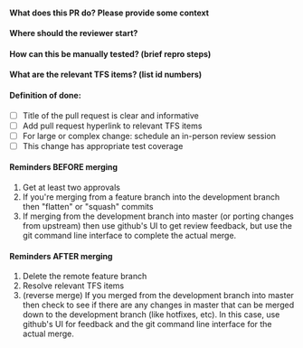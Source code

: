 
#### What does this PR do? Please provide some context

#### Where should the reviewer start?

#### How can this be manually tested? (brief repro steps)

#### What are the relevant TFS items? (list id numbers)

#### Definition of done:
- [ ] Title of the pull request is clear and informative
- [ ] Add pull request hyperlink to relevant TFS items
- [ ] For large or complex change: schedule an in-person review session
- [ ] This change has appropriate test coverage

#### Reminders BEFORE merging
1. Get at least two approvals
1. If you're merging from a feature branch into the development branch then "flatten" or "squash" commits
1. If merging from the development branch into master (or porting changes from upstream) then use github's UI to get review feedback, but use the git command line interface to complete the actual merge.

#### Reminders AFTER merging
1. Delete the remote feature branch
1. Resolve relevant TFS items
1. (reverse merge) If you merged from the development branch into master then check to see if there are any changes in master that can be merged down to the development branch (like hotfixes, etc). In this case, use github's UI for feedback and the git command line interface for the actual merge.

[//]: # ( todo: If you merged into development branch then verify change in our "rolling deployment" environment. Then notify stakeholders interested in or involved with the change )

[//]: # ( fyi: This content was heavily inspired by )
[//]: # ( 1 Our team's policies and processes )
[//]: # ( 2 https://github.com/sprintly/sprint.ly-culture/blob/master/pr-template.md )
[//]: # ( 3 The book "The Checklist Manifesto: How to Get Things Right" by Atul Gawande )
[//]: # ( 4 https://github.com/Azure/azure-event-hubs/blob/master/.github/PULL_REQUEST_TEMPLATE.md )
